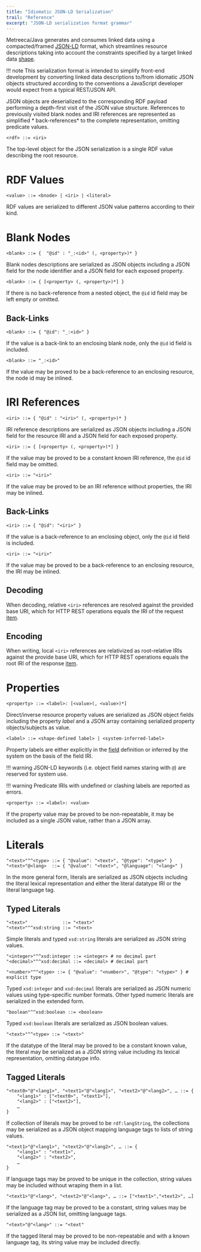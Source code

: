 ```yaml
---
title: "Idiomatic JSON-LD Serialization"
trail: "Reference"
excerpt: "JSON-LD serialization format grammar"
---
```



Metreeca/Java generates and consumes linked data using a compacted/framed [JSON-LD](https://json-ld.org) format, which
streamlines resource descriptions taking into account the constraints specified by a target linked
data [shape](spec-language.md#shapes).

!!! note This serialization format is intended to simplify front-end development by converting linked data descriptions
to/from idiomatic JSON objects structured according to the conventions a JavaScript developer would expect from a typical
REST/JSON API.

JSON objects are deserialized to the corresponding RDF payload performing a depth-first visit of the JSON value
structure. References to previously visited blank nodes and IRI references are represented as simplified *
back-references* to the complete representation, omitting predicate values.

	<rdf> ::= <iri>

The top-level object for the JSON serialization is a single RDF value describing the root resource.

# RDF Values

```
<value> ::= <bnode> | <iri> | <literal>
```

RDF values are serialized to different JSON value patterns according to their kind.

# Blank Nodes

	<blank> ::= {  "@id" : "_:<id>" (, <property>)* }

Blank nodes descriptions are serialized as JSON objects including a JSON field for the node identifier and a JSON field
for each exposed property.

```
<blank> ::= { [<property> (, <property>)*] }
```

If there is no back-reference from a nested object, the `@id` id field may be left empty or omitted.

## Back-Links

```
<blank> ::= { "@id": "_:<id>" }
```

If the value is a back-link to an enclosing blank node, only the `@id` id field is included.

```
<blank> ::= "_:<id>"
```

If the value may be proved to be a back-reference to an enclosing resource, the node id may be inlined.

# IRI References

```
<iri> ::= { "@id" : "<iri>" (, <property>)* }
```

IRI reference descriptions are serialized as JSON objects including a JSON field for the resource IRI and a JSON field
for each exposed property.

```
<iri> ::= { [<property> (, <property>)*] }
```

If the value may be proved to be a constant known IRI reference, the `@id` id field may be omitted.

```
<iri> ::= "<iri>"
```

If the value may be proved to be an IRI reference without properties, the IRI may be inlined.

## Back-Links

```
<iri> ::= { "@id": "<iri>" }
```

If the value is a back-reference to an enclosing object, only the `@id` id field is included.

```
<iri> ::= "<iri>"
```

If the value may be proved to be a back-reference to an enclosing resource, the IRI may be inlined.

## Decoding

When decoding, relative `<iri>` references are resolved against the provided base URI, which for HTTP REST operations
equals the IRI of the request [item](../javadocs/com/metreeca/rest/Message.html#item--).

## Encoding

When writing, local `<iri>` references are relativized as root-relative IRIs against the provide base URI, which for HTTP
REST operations equals the root IRI of the response [item](../javadocs/com/metreeca/rest/Message.html#item--).

# Properties

```
<property> ::= <label>: [<value>(, <value>)*]
```

Direct/inverse resource property values are serialized as JSON object fields including the property *label* and a JSON
array containing serialized property objects/subjects as value.

```
<label> ::= <shape-defined label> | <system-inferred-label>
```

Property labels are either explicitly in the [field](../javadocs/com/metreeca/json/shapes/Field.html) definition or
inferred by the system on the basis of the field IRI.

!!! warning JSON-LD keywords (i.e. object field names staring with `@`) are reserved for system use.

!!! warning Predicate IRIs with undefined or clashing labels are reported as errors.

```
<property> ::= <label>: <value>
```

If the property value may be proved to be non-repeatable, it may be included as a single JSON value, rather than a JSON
array.

# Literals

```
"<text>"^^<type> ::= { "@value": "<text>", "@type": "<type>" }
"<text>"@<lang>  ::= { "@value": "<text>", "@language": "<lang>" }
```

In the more general form, literals are serialized as JSON objects including the literal lexical representation and either
the literal datatype IRI or the literal language tag.

## Typed Literals

```
"<text>"             ::= "<text>"
"<text>"^^xsd:string ::= "<text>
```

Simple literals and typed `xsd:string` literals are serialized as JSON string values.

```
"<integer>"^^xsd:integer ::= <integer> # no decimal part
"<decimal>"^^xsd:decimal ::= <decimal> # decimal part

"<number>"^^<type> ::= { "@value": "<number>", "@type": "<type>" } # explicit type
```

Typed `xsd:integer` and `xsd:decimal` literals are serialized as JSON numeric values using type-specific number formats.
Other typed numeric literals are serialized in the extended form.

```
"boolean"^^xsd:boolean ::= <boolean>
```

Typed `xsd:boolean` literals are serialized as JSON boolean values.

	"<text>"^^<type> ::= "<text>"

If the datatype of the literal may be proved to be a constant known value, the literal may be serialized as a JSON string
value including its lexical representation, omitting datatype info.

## Tagged Literals

```
"<text0>"@"<lang1>", "<text1>"@"<lang1>", "<text2>"@"<lang2>", … ::= { 
	"<lang1>" : ["<text0>", "<text1>"],
	"<lang2>" : ["<text2>"],
	…
} 
```

If collection of literals may be proved to be `rdf:langString`, the collections may be serialized as a JSON object
mapping language tags to lists of string values.

```
"<text1>"@"<lang1>", "<text2>"@"<lang2>", … ::= { 
	"<lang1>" : "<text1>",
	"<lang2>" : "<text2>",
	…
} 
```

If language tags may be proved to be unique in the collection, string values may be included without wraping them in a
list.

```
"<text1>"@"<lang>", "<text2>"@"<lang>", … ::= ["<text1>","<text2>", …]
```

If the language tag may be proved to be a constant, string values may be serialized as a JSON list, omitting language
tags.

```
"<text>"@"<lang>" ::= "<text"
```

If the tagged literal may be proved to be non-repeatable and with a known language tag, its string value may be included
directly.